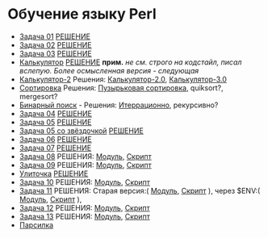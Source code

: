 # Обучение языку Perl

+ [Задача 01](/docs/Task_01.md) [РЕШЕНИЕ](Task_01.pl)
+ [Задача 02](/docs/Task_02.md) [РЕШЕНИЕ](Task_02.pl)
+ [Задача 03](/docs/Task_03.md) [РЕШЕНИЕ](Task_03.pl)
+ [Калькулятор](/docs/Task_Calc.md) [РЕШЕНИЕ](Calculator.pl) **прим.** *не см. строго на кодстайл, писал вслепую. Более осмысленная версия - следующая*
+ [Калькулятор-2](/docs/Task_Calc2.md) Решения: [Калькулятор-2.0](Calculator-2.0.pl), [Калькулятор-3.0](calculator-3.0.pl)
+ [Сортировка](/docs/Task_Sort.md) Решения: [Пузырьковая сортировка](Bubble_sort.pl), quiksort?, mergesort?
+ [Бинарный поиск](/docs/Binary_search.md) - Решения: [Итеррационно](Binary_search.pl), рекурсивно?
+ [Задача 04](/docs/Task_04.md) [РЕШЕНИЕ](Task_04.pl)
+ [Задача 05](/docs/Task_05.md) [РЕШЕНИЕ](Task_05.pl)
+ [Задача 05 со звёздочкой](/docs/Task_05-star.md) [РЕШЕНИЕ](Newsletter.pl)
+ [Задача 06](/docs/Task_06.md) [РЕШЕНИЕ](Task_06.pl)
+ [Задача 07](/docs/Task_07.md) [РЕШЕНИЕ](Tools.pm)
+ [Задача 08](/docs/Task_08.md) РЕШЕНИЯ: [Модуль](Tools_Task_08.pm), [Скрипт](Task_08.pl)
+ [Задача 09](/docs/Task_09.md) РЕШЕНИЯ: [Модуль](Tools_Task_09.pm), [Скрипт](Task_09.pl)
+ [Улиточка](/docs/Ulitochka.md) [РЕШЕНИЕ](Ulitochka.pl)
+ [Задача 10](/docs/Task_10.md) РЕШЕНИЯ: [Модуль](Tools_Task_10.pm), [Скрипт](Task_10.pl)
+ [Задача 11](/docs/Task_11.md) РЕШЕНИЯ: Старая версия:( [Модуль](Tools_Task_11.pm), [Скрипт](Task_11.pl) ), через $ENV:( [Модуль](Tools_Task_11_v2.pm), [Скрипт](back_end_11.pl) ),
+ [Задача 12](/docs/Task_12.md) РЕШЕНИЯ: [Модуль](Tools_Task_12.pm), [Скрипт](Task_12.pl)
+ [Задача 13](/docs/Task_13.md) РЕШЕНИЯ: [Модуль](Tools_Task_13.pm), [Скрипт](Task_13.pl)
+ [Парсилка](/docs/Parse_tool.md) 

